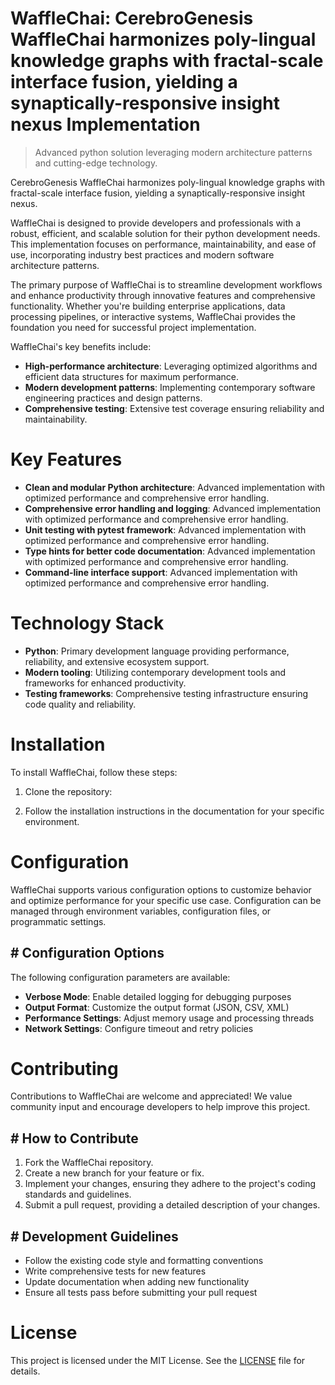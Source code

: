 <!-- fallback_WaffleChai_20250803032201_25919 -->

# WaffleChai: CerebroGenesis WaffleChai harmonizes poly-lingual knowledge graphs with fractal-scale interface fusion, yielding a synaptically-responsive insight nexus Implementation
> Advanced python solution leveraging modern architecture patterns and cutting-edge technology.

CerebroGenesis WaffleChai harmonizes poly-lingual knowledge graphs with fractal-scale interface fusion, yielding a synaptically-responsive insight nexus.

WaffleChai is designed to provide developers and professionals with a robust, efficient, and scalable solution for their python development needs. This implementation focuses on performance, maintainability, and ease of use, incorporating industry best practices and modern software architecture patterns.

The primary purpose of WaffleChai is to streamline development workflows and enhance productivity through innovative features and comprehensive functionality. Whether you're building enterprise applications, data processing pipelines, or interactive systems, WaffleChai provides the foundation you need for successful project implementation.

WaffleChai's key benefits include:

* **High-performance architecture**: Leveraging optimized algorithms and efficient data structures for maximum performance.
* **Modern development patterns**: Implementing contemporary software engineering practices and design patterns.
* **Comprehensive testing**: Extensive test coverage ensuring reliability and maintainability.

# Key Features

* **Clean and modular Python architecture**: Advanced implementation with optimized performance and comprehensive error handling.
* **Comprehensive error handling and logging**: Advanced implementation with optimized performance and comprehensive error handling.
* **Unit testing with pytest framework**: Advanced implementation with optimized performance and comprehensive error handling.
* **Type hints for better code documentation**: Advanced implementation with optimized performance and comprehensive error handling.
* **Command-line interface support**: Advanced implementation with optimized performance and comprehensive error handling.

# Technology Stack

* **Python**: Primary development language providing performance, reliability, and extensive ecosystem support.
* **Modern tooling**: Utilizing contemporary development tools and frameworks for enhanced productivity.
* **Testing frameworks**: Comprehensive testing infrastructure ensuring code quality and reliability.

# Installation

To install WaffleChai, follow these steps:

1. Clone the repository:


2. Follow the installation instructions in the documentation for your specific environment.

# Configuration

WaffleChai supports various configuration options to customize behavior and optimize performance for your specific use case. Configuration can be managed through environment variables, configuration files, or programmatic settings.

## # Configuration Options

The following configuration parameters are available:

* **Verbose Mode**: Enable detailed logging for debugging purposes
* **Output Format**: Customize the output format (JSON, CSV, XML)
* **Performance Settings**: Adjust memory usage and processing threads
* **Network Settings**: Configure timeout and retry policies

# Contributing

Contributions to WaffleChai are welcome and appreciated! We value community input and encourage developers to help improve this project.

## # How to Contribute

1. Fork the WaffleChai repository.
2. Create a new branch for your feature or fix.
3. Implement your changes, ensuring they adhere to the project's coding standards and guidelines.
4. Submit a pull request, providing a detailed description of your changes.

## # Development Guidelines

* Follow the existing code style and formatting conventions
* Write comprehensive tests for new features
* Update documentation when adding new functionality
* Ensure all tests pass before submitting your pull request

# License

This project is licensed under the MIT License. See the [LICENSE](https://github.com/gary111868/WaffleChai/blob/main/LICENSE) file for details.
